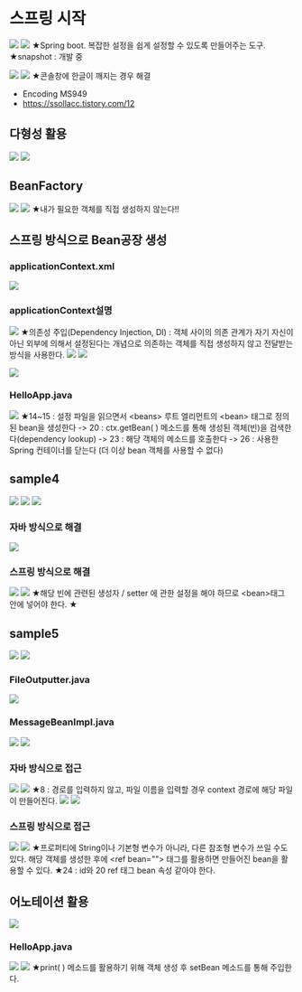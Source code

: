 # 스프링 시작
![](../image/Pasted%20image%2020240416094604.png)
![](../image/Pasted%20image%2020240416094611.png)
★Spring boot. 복잡한 설정을 쉽게 설정할 수 있도록 만들어주는 도구.
★snapshot : 개발 중

![](../image/Pasted%20image%2020240416102859.png)
![](../image/Pasted%20image%2020240416100423.png)
★콘솔창에 한글이 깨지는 경우 해결
- Encoding MS949
- https://ssollacc.tistory.com/12

## 다형성 활용
![](../image/Pasted%20image%2020240416103619.png)
![](../image/Pasted%20image%2020240416104613.png)




## BeanFactory
![](../image/Pasted%20image%2020240416110444.png)
![](../image/Pasted%20image%2020240416110842.png)
★내가 필요한 객체를 직접 생성하지 않는다!!



## 스프링 방식으로 Bean공장 생성
### applicationContext.xml
![](../image/Pasted%20image%2020240416112649.png)
### applicationContext설명
![](../image/Pasted%20image%2020240416113230.png)
★의존성 주입(Dependency Injection, DI) : 객체 사이의 의존 관계가 자기 자신이 아닌 외부에 의해서 설정된다는 개념으로 의존하는 객체를 직접 생성하지 않고 전달받는 방식을 사용한다. 
![](../image/Pasted%20image%2020240416122328.png)
![](../image/Pasted%20image%2020240416123034.png)


![](../image/Pasted%20image%2020240416113830.png)

### HelloApp.java
![](../image/Pasted%20image%2020240416114431.png)
★14~15 : 설정 파일을 읽으면서 \<beans> 루트 엘리먼트의 \<bean> 태그로 정의된 bean을 생성한다 -> 20 : ctx.getBean( ) 메소드를 통해 생성된 객체(빈)을 검색한다(dependency lookup) -> 23 : 해당 객체의 메소드를 호출한다 -> 26 : 사용한 Spring 컨테이너를 닫는다 (더 이상 bean 객체를 사용할 수 없다)



## sample4
![](../image/Pasted%20image%2020240416120157.png)
![](../image/Image20240416120210.gif)
![](../image/Pasted%20image%2020240416120318.png)

### 자바 방식으로 해결
![](../image/Pasted%20image%2020240416121740.png)


### 스프링 방식으로 해결
![](../image/Pasted%20image%2020240416124348.png)
![](../image/Pasted%20image%2020240416124608.png)
★해당 빈에 관련된 생성자 / setter 에 관한 설정을 해야 하므로 \<bean>태그 안에 넣어야 한다.
★ 


## sample5
![](../image/Image20240416151253.gif)
![](../image/Pasted%20image%2020240416151708.png)

### FileOutputter.java
![](../image/Pasted%20image%2020240416151913.png)


### MessageBeanImpl.java
![](../image/Pasted%20image%2020240416152613.png)
![](../image/Pasted%20image%2020240416153132.png)


### 자바 방식으로 접근
![](../image/Pasted%20image%2020240416153539.png)
![](../image/Pasted%20image%2020240416154132.png)
★8 : 경로를 입력하지 않고, 파일 이름을 입력할 경우 context 경로에 해당 파일이 만들어진다.
![](../image/Pasted%20image%2020240416154733.png)
![](../image/Pasted%20image%2020240416154724.png)


### 스프링 방식으로 접근
![](../image/Pasted%20image%2020240416154754.png)
![](../image/Pasted%20image%2020240416160727.png)
★프로퍼티에 String이나 기본형 변수가 아니라, 다른 참조형 변수가 쓰일 수도 있다. 해당 객체를 생성한 후에 \<ref  bean=""> 태그를 활용하면 만들어진 bean을 활용할 수 있다.
★24 : id와 20 ref 태그 bean 속성 같아야 한다.



## 어노테이션 활용
![](../image/Pasted%20image%2020240416163137.png)


### HelloApp.java
![](../image/Pasted%20image%2020240416163734.png)
![](../image/Pasted%20image%2020240416164315.png)
★print( ) 메소드를 활용하기 위해 객체 생성 후 setBean 메소드를 통해 주입한다.
